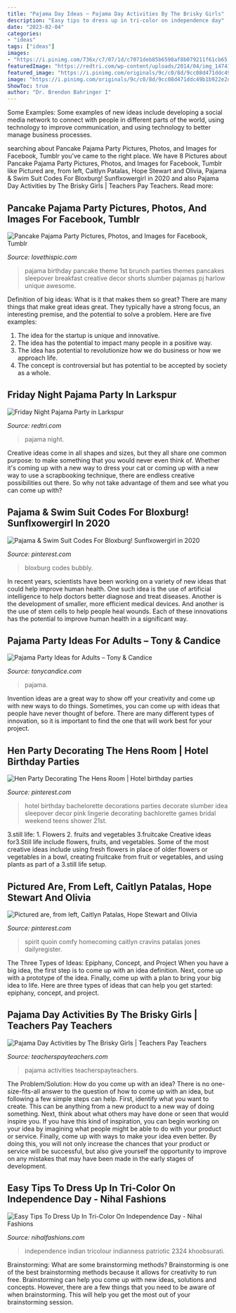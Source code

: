 ```yaml
---
title: "Pajama Day Ideas ~ Pajama Day Activities By The Brisky Girls"
description: "Easy tips to dress up in tri-color on independence day"
date: "2023-02-04"
categories:
- "ideas"
tags: ["ideas"]
images:
- "https://i.pinimg.com/736x/c7/07/1d/c7071deb85b6598af8b079211f61cb65.jpg"
featuredImage: "https://redtri.com/wp-content/uploads/2014/04/img_14741.jpg"
featured_image: "https://i.pinimg.com/originals/9c/c0/8d/9cc08d471ddc49b1b922e2df4b4f06c4.jpg"
image: "https://i.pinimg.com/originals/9c/c0/8d/9cc08d471ddc49b1b922e2df4b4f06c4.jpg"
ShowToc: true
author: "Dr. Brendon Bahringer I"
---
```



Some Examples:
Some examples of new ideas include developing a social media network to connect with people in different parts of the world, using technology to improve communication, and using technology to better manage business processes.

	

		
searching about Pancake Pajama Party Pictures, Photos, and Images for Facebook, Tumblr you've came to the right place. We have 8 Pictures about Pancake Pajama Party Pictures, Photos, and Images for Facebook, Tumblr like Pictured are, from left, Caitlyn Patalas, Hope Stewart and Olivia, Pajama &amp; Swim Suit Codes For Bloxburg! Sunflxowergirl in 2020 and also Pajama Day Activities by The Brisky Girls | Teachers Pay Teachers. Read more:
		
    
## Pancake Pajama Party Pictures, Photos, And Images For Facebook, Tumblr

<img loading=lazy src="http://www.lovethispic.com/uploaded_images/155969-Pancake-Pajama-Party.jpg" onerror="this.onerror=null;this.src='https://tse3.mm.bing.net/th?id=OIP.J3pR5O7mjbU7rTFX7rwxQgHaKS&amp;pid=15.1';" alt="Pancake Pajama Party Pictures, Photos, and Images for Facebook, Tumblr">

_Source: lovethispic.com_

>pajama birthday pancake theme 1st brunch parties themes pancakes sleepover breakfast creative decor shorts slumber pajamas pj harlow unique awesome. 

	

Definition of big ideas: What is it that makes them so great?
There are many things that make great ideas great. They typically have a strong focus, an interesting premise, and the potential to solve a problem. Here are five examples:
1. The idea for the startup is unique and innovative.
2. The idea has the potential to impact many people in a positive way.
3. The idea has potential to revolutionize how we do business or how we approach life. 
4. The concept is controversial but has potential to be accepted by society as a whole. 

    
## Friday Night Pajama Party In Larkspur

<img loading=lazy src="https://redtri.com/wp-content/uploads/2014/04/img_14741.jpg" onerror="this.onerror=null;this.src='https://tse1.mm.bing.net/th?id=OIP.PznuIhAi8RZRbqMgYvxOFQHaGh&amp;pid=15.1';" alt="Friday Night Pajama Party in Larkspur">

_Source: redtri.com_

>pajama night. 

	

Creative ideas come in all shapes and sizes, but they all share one common purpose: to make something that you would never even think of. Whether it's coming up with a new way to dress your cat or coming up with a new way to use a scrapbooking technique, there are endless creative possibilities out there. So why not take advantage of them and see what you can come up with?

    
## Pajama &amp; Swim Suit Codes For Bloxburg! Sunflxowergirl In 2020

<img loading=lazy src="https://i.pinimg.com/736x/c7/07/1d/c7071deb85b6598af8b079211f61cb65.jpg" onerror="this.onerror=null;this.src='https://tse4.mm.bing.net/th?id=OIP.5oIeFDkTM-IkHNfsXksS7wHaEK&amp;pid=15.1';" alt="Pajama &amp; Swim Suit Codes For Bloxburg! Sunflxowergirl in 2020">

_Source: pinterest.com_

>bloxburg codes bubbly. 

	

In recent years, scientists have been working on a variety of new ideas that could help improve human health. One such idea is the use of artificial intelligence to help doctors better diagnose and treat diseases. Another is the development of smaller, more efficient medical devices. And another is the use of stem cells to help people heal wounds. Each of these innovations has the potential to improve human health in a significant way.

    
## Pajama Party Ideas For Adults – Tony &amp; Candice

<img loading=lazy src="https://cdn.shopify.com/s/files/1/0259/2964/6133/articles/932df8cc37293ad4495f5e2ff437ccc2_1200x630.jpg?v=1566985218" onerror="this.onerror=null;this.src='https://tse2.mm.bing.net/th?id=OIP._tkryqQvaXLVrATj-zeqBAAAAA&amp;pid=15.1';" alt="Pajama Party Ideas for Adults – Tony &amp; Candice">

_Source: tonycandice.com_

>pajama. 

	

Invention ideas are a great way to show off your creativity and come up with new ways to do things. Sometimes, you can come up with ideas that people have never thought of before. There are many different types of innovation, so it is important to find the one that will work best for your project.

    
## Hen Party Decorating The Hens Room | Hotel Birthday Parties

<img loading=lazy src="https://i.pinimg.com/originals/9c/c0/8d/9cc08d471ddc49b1b922e2df4b4f06c4.jpg" onerror="this.onerror=null;this.src='https://tse4.mm.bing.net/th?id=OIP.NBStbf-lraa4fhXc0g0E2QHaNJ&amp;pid=15.1';" alt="Hen Party Decorating The Hens Room | Hotel birthday parties">

_Source: pinterest.com_

>hotel birthday bachelorette decorations parties decorate slumber idea sleepover decor pink lingerie decorating bachlorette games bridal weekend teens shower 21st. 

	

3.still life: 1. Flowers 2. fruits and vegetables 3.fruitcake
Creative ideas for3.Still life include flowers, fruits, and vegetables. Some of the most creative ideas include using fresh flowers in place of older flowers or vegetables in a bowl, creating fruitcake from fruit or vegetables, and using plants as part of a 3.still life setup.

    
## Pictured Are, From Left, Caitlyn Patalas, Hope Stewart And Olivia

<img loading=lazy src="https://i.pinimg.com/736x/7f/a5/f2/7fa5f245bff97b8c25587d46ea18ea5d.jpg" onerror="this.onerror=null;this.src='https://tse3.mm.bing.net/th?id=OIP.TCafH_kqxZZss_pwHZyTswHaJ4&amp;pid=15.1';" alt="Pictured are, from left, Caitlyn Patalas, Hope Stewart and Olivia">

_Source: pinterest.com_

>spirit quoin comfy homecoming caitlyn cravins patalas jones dailyregister. 

	

The Three Types of Ideas: Epiphany, Concept, and Project
When you have a big idea, the first step is to come up with an idea definition. Next, come up with a prototype of the idea. Finally, come up with a plan to bring your big idea to life. Here are three types of ideas that can help you get started: epiphany, concept, and project.

    
## Pajama Day Activities By The Brisky Girls | Teachers Pay Teachers

<img loading=lazy src="https://ecdn.teacherspayteachers.com/thumbitem/Pajama-Day-Activities-4063036-1554135767/original-4063036-3.jpg" onerror="this.onerror=null;this.src='https://tse2.mm.bing.net/th?id=OIP.MoVlvQ8gpX3jHBm1VI3A0AAAAA&amp;pid=15.1';" alt="Pajama Day Activities by The Brisky Girls | Teachers Pay Teachers">

_Source: teacherspayteachers.com_

>pajama activities teacherspayteachers. 

	

The Problem/Solution: How do you come up with an idea?
There is no one-size-fits-all answer to the question of how to come up with an idea, but following a few simple steps can help. First, identify what you want to create. This can be anything from a new product to a new way of doing something. Next, think about what others may have done or seen that would inspire you. If you have this kind of inspiration, you can begin working on your idea by imagining what people might be able to do with your product or service. Finally, come up with ways to make your idea even better. By doing this, you will not only increase the chances that your product or service will be successful, but also give yourself the opportunity to improve on any mistakes that may have been made in the early stages of development.

    
## Easy Tips To Dress Up In Tri-Color On Independence Day - Nihal Fashions

<img loading=lazy src="https://www.nihalfashions.com/blog/wp-content/uploads/2016/08/independence-day-dresses.jpg" onerror="this.onerror=null;this.src='https://tse2.mm.bing.net/th?id=OIP.fzkikdHfGP2jnIQ0ZijElAHaEP&amp;pid=15.1';" alt="Easy Tips To Dress Up In Tri-Color On Independence Day - Nihal Fashions">

_Source: nihalfashions.com_

>independence indian tricolour indianness patriotic 2324 khoobsurati. 

	

Brainstorming: What are some brainstorming methods?
Brainstorming is one of the best brainstorming methods because it allows for creativity to run free. Brainstorming can help you come up with new ideas, solutions and concepts. However, there are a few things that you need to be aware of when brainstorming. This will help you get the most out of your brainstorming session.

